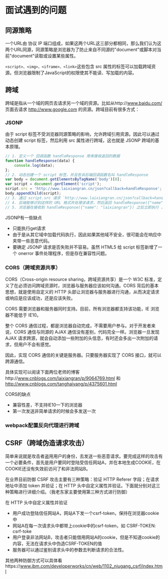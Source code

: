 
# 面试遇到的问题
## 同源策略
一个URL由 协议 IP 端口组成，如果这两个URL这三部分都相同，那么我们认为这两个URL同源，同源策略是浏览器为了防止来自不同源的"document"或脚本对当前"document"读取或设置某些属性。

`<script>、<img>、<iframe>、<link>`这些包含 src 属性的标签可以加载跨域资源。但浏览器限制了JavaScript的权限使其不能读、写加载的内容。
 
## 跨域
跨域是指从一个域的网页去请求另一个域的资源。比如从http://www.baidu.com/ 页面去请求 http://www.google.com 的资源。跨域目前有很多方式：

### JSONP
由于 script 标签不受浏览器同源策略的影响，允许跨域引用资源。因此可以通过动态创建 script 标签，然后利用 src 属性进行跨域，这也就是 JSONP 跨域的基本原理。

```JavaScript
// 1. 定义一个 回调函数 handleResponse 用来接收返回的数据
function handleResponse(data) {
    console.log(data);
};
// 2. 动态创建一个 script 标签，并且告诉后端回调函数名叫 handleResponse
var body = document.getElementsByTagName('body')[0];
var script = document.gerElement('script');
script.src = 'http://www.laixiangran.cn/json?callback=handleResponse';
body.appendChild(script);
// 3. 通过 script.src 请求 `http://www.laixiangran.cn/json?callback=handleResponse`，
// 4. 后端能够识别这样的 URL 格式并处理该请求，然后返回 handleResponse({"name": "laixiangran"}) 给浏览器
// 5. 浏览器在接收到 handleResponse({"name": "laixiangran"}) 之后立即执行 ，也就是执行 handleResponse 方法，获得后端返回的数据，这样就完成一次跨域请求了。
```

JSONP有一些缺点
- 只能执行get请求
- 由于是从其它域中加载代码执行，因此如果其他域不安全，很可能会在响应中夹带一些恶意代码。
- 要确定 JSONP 请求是否失败并不容易。虽然 HTML5 给 script 标签新增了一个 onerror 事件处理程序，但是存在兼容性问题。

### CORS（跨域资源共享）
CORS（Cross-origin resource sharing，跨域资源共享）是一个 W3C 标准，定义了在必须访问跨域资源时，浏览器与服务器应该如何沟通。CORS 背后的基本思想，就是使用自定义的 HTTP 头部让浏览器与服务器进行沟通，从而决定请求或响应是应该成功，还是应该失败。

CORS 需要浏览器和服务器同时支持。目前，所有浏览器都支持该功能，IE 浏览器不能低于 IE10。

整个 CORS 通信过程，都是浏览器自动完成，不需要用户参与。对于开发者来说，CORS 通信与同源的 AJAX 通信没有差别，代码完全一样。浏览器一旦发现 AJAX 请求跨源，就会自动添加一些附加的头信息，有时还会多出一次附加的请求，但用户不会有感觉。

因此，实现 CORS 通信的关键是服务器。只要服务器实现了 CORS 接口，就可以跨源通信。

具体实现可以阅读下面两位老师的博客http://www.cnblogs.com/laixiangran/p/9064769.html 和 http://www.cnblogs.com/tanghaiyang/p/4375601.html

CORS的缺点
- 兼容性差，不支持IE10一下的浏览器
- 第一次发送非简单请求的时候会多发送一次

### webpack配置反向代理进行跨域


## CSRF（跨域伪造请求攻击）
简单来说就是攻击者盗用用户的身份，去发送一些恶意请求。要完成这样的攻击有一个必要条件，首先是用户要同时登陆受信任网站A，并在本地生成COOKIE，在COOKIE还没有失效前访问了和非法网站B。

在业界目前防御 CSRF 攻击主要有三种策略：验证 HTTP Referer 字段；在请求地址中添加 token 并验证；在 HTTP 头中自定义属性并验证。下面就分别对这三种策略进行详细介绍。（我老东家主要使用第三种方式进行防御）

在 HTTP 头中自定义属性并验证
- 用户成功登陆信任网站A，网站A下发一个csrf-token，保持在浏览器cookie中
- 网站A在每一次请求头中都带上cookie中的csrf-token，如 CSRF-TOKEN: csrf-toke
- 用户登录非法网站B，攻击者只能借用网站A的cookie，但是不知道cookie的内容，无法在请求头中伪造CSRF-TOKEN的值
- 服务器可以通过鉴别请求头中的参数去判断请求的合法性。

其他两种防御方式可以具体看https://www.ibm.com/developerworks/cn/web/1102_niugang_csrf/index.html
